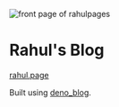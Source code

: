 ![front page of rahulpages](/images/front_page.png "front_page")

# Rahul's Blog

[rahul.page](https://rahul.page/)

Built using [deno_blog](https://github.com/denoland/deno_blog).
